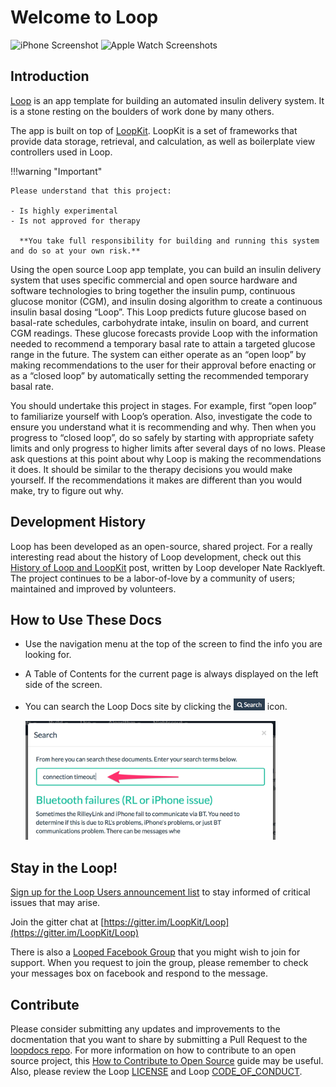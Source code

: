 # Welcome to Loop

<img src="img/phones.png" width="300" alt="iPhone Screenshot">
<img src="img/watch.png" alt="Apple Watch Screenshots">

## Introduction

[Loop](https://github.com/LoopKit/Loop) is an app template for building an automated insulin delivery system. It is a stone resting on the boulders of work done by many others.  

The app is built on top of [LoopKit](https://github.com/LoopKit/LoopKit). LoopKit is a set of frameworks that provide data storage, retrieval, and calculation, as well as boilerplate view controllers used in Loop.

!!!warning "Important"

    Please understand that this project:

    - Is highly experimental
    - Is not approved for therapy

      **You take full responsibility for building and running this system and do so at your own risk.**

Using the open source Loop app template, you can build an insulin delivery system that uses specific commercial and open source hardware and software technologies to bring together the insulin pump, continuous glucose monitor (CGM), and insulin dosing algorithm to create a continuous insulin basal dosing “Loop”.  This Loop predicts future glucose based on basal-rate schedules, carbohydrate intake, insulin on board, and current CGM readings.  These glucose forecasts provide Loop with the information needed to recommend a temporary basal rate to attain a targeted glucose range in the future.  The system can either operate as an “open loop” by making recommendations to the user for their approval before enacting or as a “closed loop” by automatically setting the recommended temporary basal rate. 

You should undertake this project in stages. For example, first “open loop” to familiarize yourself with Loop’s operation. Also, investigate the code to ensure you understand what it is recommending and why. Then when you progress to “closed loop”, do so safely by starting with appropriate safety limits and only progress to higher limits after several days of no lows. Please ask questions at this point about why Loop is making the recommendations it does.  It should be similar to the therapy decisions you would make yourself.  If the recommendations it makes are different than you would make, try to figure out why.

## Development History

Loop has been developed as an open-source, shared project.  For a really interesting read about the history of Loop development, check out this [History of Loop and LoopKit](https://medium.com/@loudnate/the-history-of-loop-and-loopkit-59b3caf13805) post, written by Loop developer Nate Racklyeft.  The project continues to be a labor-of-love by a community of users; maintained and improved by volunteers.


## How to Use These Docs

* Use the navigation menu at the top of the screen to find the info you are looking for.
* A Table of Contents for the current page is always displayed on the left side of the screen.
* You can search the Loop Docs site by clicking the <img src="img/search_icon.png" width="50px"> icon.

    <img src="img/search_example.png" width="400">


## Stay in the Loop!

[Sign up for the Loop Users announcement list](https://groups.google.com/forum/#!forum/loop-ios-users) to stay informed of critical issues that may arise.

Join the gitter chat at [https://gitter.im/LoopKit/Loop](https://gitter.im/LoopKit/Loop)

There is also a [Looped Facebook Group](https://www.facebook.com/groups/TheLoopedGroup/?fref=nf) that you might wish to join for support.  When you request to join the group, please remember to check your messages box on facebook and respond to the message.

## Contribute

Please consider submitting any updates and improvements to the docmentation that you want to share by submitting a Pull Request to the [loopdocs repo](https://github.com/LoopKit/loopdocs). For more information on how to contribute to an open source project, this [How to Contribute to Open Source](https://opensource.guide/how-to-contribute/) guide may be useful. Also, please review the Loop [LICENSE](https://github.com/LoopKit/Loop/blob/master/LICENSE.md) and Loop [CODE_OF_CONDUCT](https://github.com/LoopKit/Loop/blob/master/CODE_OF_CONDUCT.md).
